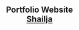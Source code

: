 <h2 align="center">
  Portfolio Website <br/>
  <a href="https://shailja26code.github.io/MyPortfolio/" target="_blank">Shailja</a>
</h2>

